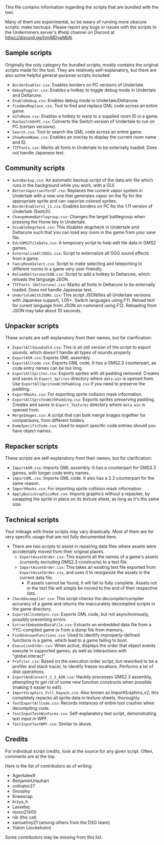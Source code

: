 ﻿This file contains information regarding the scripts that are bundled with the tool.

Many of them are experimental, so be weary of running more obscure scripts: make backups.
Please report any bugs or issues with the scripts to the Underminers server's #help channel on Discord at https://discord.gg/hnyMDypMbN.

## Sample scripts

Originally the only category for bundled scripts, mostly contains the original scripts made for the tool.
They are relatively self-explanatory, but there are also some helpful general-purpose scripts included:
- `BorderEnabler.csx`: Enables borders on PC versions of Undertale.
- `DebugToggler.csx`: Enables a hotkey to toggle debug mode in Undertale and Deltarune.
- `EnableDebug.csx`: Enables debug mode in Undertale/Deltarune.
- `FindAndReplace.csx`: Tool to find and replace GML code across an entire game.
- `GoToRoom.csx`: Enables a hotkey to warp to a supplied room ID in a game.
- `RunSwitchOnPC.csx`: Converts the Switch version of Undertale to run on PC (certain versions).
- `Search.csx`: Tool to search the GML code across an entire game.
- `ShowRoomName.csx`: Enables an overlay to display the current room name and ID.
- `TTFFonts.csx`: Marks all fonts in Undertale to be externally loaded. Does not handle Japanese text.

## Community scripts

- `AutoBackup.csx`: An automatic backup script of the data.win file which runs in the background while you work, with a GUI.
- `BetterVaporiserForUT.csx`: Replaces the current vapor system in Undertale with a new one that generates vapor on the fly for the appropriate sprite and can vaporize colored sprites.
- `BorderEnablerv1_11.csx`: Enables borders on PC for the 1.11 version of Undertale (Switch).
- `ChangeHomeBattlegroup.csx`: Changes the target battlegroup when pressing the Home key in Undertale.
- `DisableDogcheck.csx`: This disables dogcheck in Undertale and Deltarune such that you can load any room in the game from your save file.
- `EditGMS2TileData.csx`: A temporary script to help edit tile data in GMS2 games.
- `ExternalizeAllOGGs.csx`: Script to externalize all OGG sound effects from a game.
- `FancyRoomSelect.csx`: Script to make selecting and teleporting to different rooms in a game very user-friendly.
- `ReloadDeltaruneJSON.csx`: Script to add a hotkey to Deltarune, which reloads the language JSON.
- `TTFFonts (Deltarune).csx`: Marks all fonts in Deltarune to be externally loaded. Does not handle Japanese text.
- `UndertaleWithJSONs.csx`: This script JSONifies all Undertale versions with Japanese support, 1.05+. Switch languages using F11. Reload text for curent language from JSON on command using F12. Reloading from JSON may take about 10 seconds.

## Unpacker scripts

These scripts are self-explanatory from their names, but for clarification:
- `ExportAllSoundsOld.csx`: This is an old version of the script to export sounds, which doesn't handle all types of sounds properly.
- `ExportASM.csx`: Exports GML assembly.
- `ExportAllCode.csx`: Exports GML code. It has a GMS2.3 counterpart, as code entry names can be too long.
- `ExportAllSprites.csx`: Exports sprites with all padding removed. Creates and saves in `Export_Sprites` directory where `data.win` is opened from. Use `ExportAllSpritesWithPadding.csx` if you need to preserve the padding.
- `ExportMasks.csx`: For exporting sprite collision mask information.
- `ExportAllSpritesWithPadding.csx`: Exports sprites preserving padding. Creates and saves in `Export_Textures` directory where `data.win` is opened from.
- `MergeImages.csx`: A script that can bulk merge images together for comparisons, from different folders.
- `DumpSpecificCode.csx`: Used to export specific code entries should you have object names.

## Repacker scripts

These scripts are self-explanatory from their names, but for clarification:
- `ImportASM.csx`: Imports GML assembly. It has a counterpart for GMS2.3 games, with longer code entry names.
- `ImportGML.csx`: Imports GML code. It also has a 2.3 counterpart for the same reason.
- `ImportMasks.csx`: For importing sprite collision mask information.
- `ApplyBasicGraphicsMod.csx`: Imports graphics without a repacker, by swapping the sprite in place on its texture sheet, as long as it's the same size.

## Technical scripts

Your mileage with these scripts may vary drastically. Most of them are for very specific usage that are not fully documented here.

- There are two scripts to assist in repairing data files where assets were accidentally moved from their original places.
    * `ExportAssetOrder.csx`: This exports all the names of a game's assets (currently excluding GMS2.3 constructs) to a text file.
    * `ImportAssetOrder.csx`: This takes an existing text file exported from `ExportAssetOrder.csx`, and uses it to reorganize the assets in the current data file.
        - If assets cannot be found, it will fail to fully complete. Assets not in the text file will simply be moved to the end of their respective lists.
- `CheckDecompiler.csx`: This script checks the decompiler/compiler accuracy of a game and returns the inaccurately decompiled scripts in the game directory.
- `ExportAllCodeSync.csx`: Exports GML code, but not asynchronously, possibly preventing errors.
- `ExtractEmbeddedDataFile.csx`: Extracts an embedded data file from a YYC-compiled game or from a dump file from memory.
- `FindUnknownFunctions.csx`: Used to identify improperly-defined functions in a game, which lead to a game failing to boot.
- `ExecutionOrder.csx`: When active, displays the order that object events execute in supported games, as well as interactions with "global.interact"
- `Profiler.csx`: Based on the execution order script, but reworked to be a profiler and stack tracer, to identify freeze locations. Performs a lot of disk operations.
- `ExportAndConvert_2_3_ASM.csx`: Hackily processes GMS2.3 assembly, attempting to get rid of some new function constructs when possible (making it easier to edit).
- `ImportGraphics_Full_Repack.csx`: Also known as ImportGraphics_v2, this completely repacks all sprite data in texture sheets, thoroughly.
- `TestExportAllCode.csx`: Records instances of entire tool crashes when decompiling code.
- `TextInputTestWinForms.csx`: Self-explanatory test script, demonstrating text input in WPF.
- `TextInputTestWPF.csx`: Similar to above.

## Credits

For individual script credits, look at the source for any given script. Often, comments are at the top.

Here is the list of contributors as of writing:
- Agentalex9
- BenjaminUrquhart
- colinator27
- Grossley
- Kneesnap
- krzys_h
- Lassebq
- mono21400
- nik (the cat)
- samuelroy21 (among others from the DSG team)
- Yokim (Jockeholm)

Some contributors may be missing from this list.
